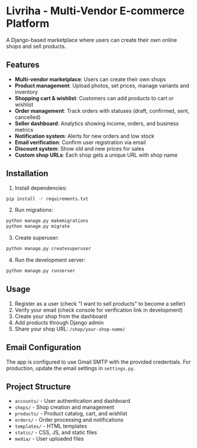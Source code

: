 # Livriha - Multi-Vendor E-commerce Platform

A Django-based marketplace where users can create their own online shops and sell products.

## Features

- **Multi-vendor marketplace**: Users can create their own shops
- **Product management**: Upload photos, set prices, manage variants and inventory
- **Shopping cart & wishlist**: Customers can add products to cart or wishlist
- **Order management**: Track orders with statuses (draft, confirmed, sent, cancelled)
- **Seller dashboard**: Analytics showing income, orders, and business metrics
- **Notification system**: Alerts for new orders and low stock
- **Email verification**: Confirm user registration via email
- **Discount system**: Show old and new prices for sales
- **Custom shop URLs**: Each shop gets a unique URL with shop name

## Installation

1. Install dependencies:
```bash
pip install -r requirements.txt
```

2. Run migrations:
```bash
python manage.py makemigrations
python manage.py migrate
```

3. Create superuser:
```bash
python manage.py createsuperuser
```

4. Run the development server:
```bash
python manage.py runserver
```

## Usage

1. Register as a user (check "I want to sell products" to become a seller)
2. Verify your email (check console for verification link in development)
3. Create your shop from the dashboard
4. Add products through Django admin
5. Share your shop URL: `/shop/your-shop-name/`

## Email Configuration

The app is configured to use Gmail SMTP with the provided credentials. For production, update the email settings in `settings.py`.

## Project Structure

- `accounts/` - User authentication and dashboard
- `shops/` - Shop creation and management
- `products/` - Product catalog, cart, and wishlist
- `orders/` - Order processing and notifications
- `templates/` - HTML templates
- `static/` - CSS, JS, and static files
- `media/` - User uploaded files